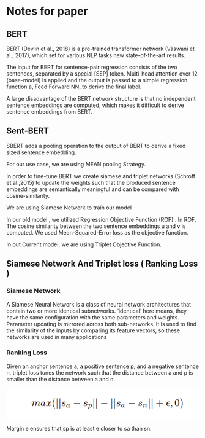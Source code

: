 # Notes for paper

## BERT
BERT (Devlin et al., 2018) is a pre-trained transformer network (Vaswani et al., 2017), which set for various NLP tasks new state-of-the-art results. 

The input for BERT for sentence-pair regression consists of the two sentences, separated by a special [SEP] token. Multi-head attention over 12 (base-model) is applied and the output is passed to a simple regression function a, Feed Forward NN, to derive the final label.

A large disadvantage of the BERT network structure is that no independent sentence embeddings are computed, which makes it difficult to derive sentence embeddings from BERT.

## Sent-BERT

SBERT adds a pooling operation to the output of BERT to derive a fixed sized sentence embedding.

For our use case, we are using MEAN pooling Strategy.

In order to fine-tune BERT we create siamese and triplet networks (Schroff et al.,2015) to update the weights such that the produced sentence embeddings are semantically meaningful and can be compared with cosine-similarity.

We are using Siamese Network to train our model

In our old model , we utilized Regression Objective Function (ROF) . In ROF, The cosine similarity between the two sentence embeddings u and v is computed. We used Mean-Squared-Error loss as the objective function.

In out Current model, we are using Triplet Objective Function.


## Siamese Network And Triplet loss ( Ranking Loss )

### Siamese Network
A Siamese Neural Network is a class of neural network architectures that contain two or more identical subnetworks. ‘identical’ here means, they have the same configuration with the same parameters and weights. Parameter updating is mirrored across both sub-networks. It is used to find the similarity of the inputs by comparing its feature vectors, so these networks are used in many applications

### Ranking Loss
Given an anchor sentence a, a positive sentence p, and a negative sentence n, triplet loss tunes the network such that the distance between a and p is smaller than the distance between a and n.

<img src="./tripletLoss.png"></img>

Margin e ensures that sp is at least e closer to sa than sn.
